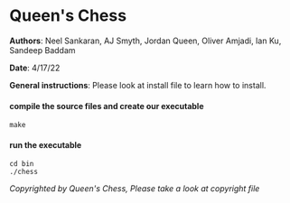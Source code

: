 # Queen's Chess
**Authors**: Neel Sankaran, AJ Smyth, Jordan Queen, Oliver Amjadi, Ian Ku, Sandeep Baddam 

**Date**: 4/17/22 

**General instructions**: Please look at install file to learn how to install. 
#### compile the source files and create our executable
```
make
```

#### run the executable
```
cd bin
./chess
```

*Copyrighted by Queen's Chess, Please take a look at copyright file*
